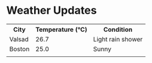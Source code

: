 # Weather Updates

<!-- WEATHER-UPDATE-START -->
<table><tr><th>City</th><th>Temperature (°C)</th><th>Condition</th></tr><tr><td>Valsad</td><td>26.7</td><td>Light rain shower</td></tr><tr><td>Boston</td><td>25.0</td><td>Sunny</td></tr><tr><td></td><td></td><td></td></tr></table>
<!-- WEATHER-UPDATE-END -->
